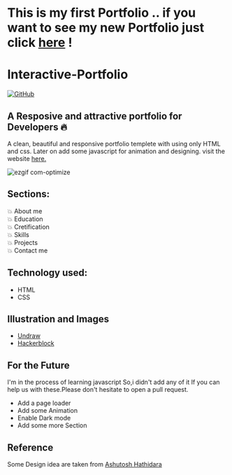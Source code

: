 # This is my first Portfolio .. if you want to see my new Portfolio just click [here](https://noor07.netlify.app/) ! 

# Interactive-Portfolio 
[![GitHub](https://img.shields.io/github/license/AjitVerma15/Interactive-Portfolio?color=green)](https://img.shields.io/github/license/AjitVerma15/Interactive-Portfolio)
## A Resposive and attractive portfolio for Developers 🔥
A clean, beautiful and responsive portfolio templete with using only HTML and css.
Later on add some javascript for animation and designing.
visit the website [here.](https://nour07.netlify.app/)


![ezgif com-optimize](https://user-images.githubusercontent.com/53833570/87217363-f9e6ff00-c365-11ea-9e1a-4d017964f2b4.gif)

## Sections:
💥 About me\
💥 Education\
💥 Cretification\
💥 Skills\
💥 Projects\
💥 Contact me

## Technology used:
- HTML
- CSS

## Illustration and Images
- [Undraw](https://undraw.co/)
- [Hackerblock](https://hack.codingblocks.com/)

## For the Future
I'm in the process of learning javascript So,i didn't add any of it 
If you can help us with these.Please don't hesitate to open a pull request.
- Add a page loader
- Add some Animation
- Enable Dark mode
- Add some more Section

## Reference 
Some Design idea are taken from [Ashutosh Hathidara](https://github.com/ashutosh1919/masterPortfolio)
